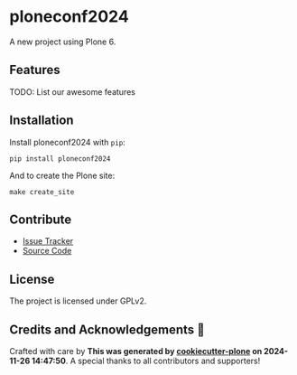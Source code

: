 # ploneconf2024

A new project using Plone 6.

## Features

TODO: List our awesome features

## Installation

Install ploneconf2024 with `pip`:

```shell
pip install ploneconf2024
```
And to create the Plone site:

```shell
make create_site
```

## Contribute

- [Issue Tracker](https://github.com/gbastien/ploneconf2024/issues)
- [Source Code](https://github.com/gbastien/ploneconf2024/)

## License

The project is licensed under GPLv2.

## Credits and Acknowledgements 🙏

Crafted with care by **This was generated by [cookiecutter-plone](https://github.com/plone/cookieplone-templates/backend_addon) on 2024-11-26 14:47:50**. A special thanks to all contributors and supporters!
